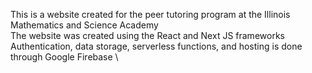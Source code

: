 This is a website created for the peer tutoring program at the Illinois Mathematics and Science Academy \
The website was created using the React and Next JS frameworks \
Authentication, data storage, serverless functions, and hosting is done through Google Firebase \

